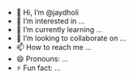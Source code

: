 - 👋 Hi, I’m @jaydholi
- 👀 I’m interested in ...
- 🌱 I’m currently learning ...
- 💞️ I’m looking to collaborate on ...
- 📫 How to reach me ...
- 😄 Pronouns: ...
- ⚡ Fun fact: ...

<!---
jaydholi/jaydholi is a ✨ special ✨ repository because its `README.md` (this file) appears on your GitHub profile.
You can click the Preview link to take a look at your changes.
--->
